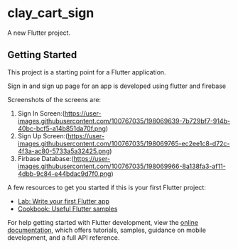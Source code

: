 # clay_cart_sign

A new Flutter project.

## Getting Started

This project is a starting point for a Flutter application.

Sign in and sign up page for an app is developed using flutter and firebase

Screenshots of the screens are:
1. Sign In Screen:(https://user-images.githubusercontent.com/100767035/198069639-7b729bf7-914b-40bc-bcf5-a14b851da70f.png)
2. Sign Up Screen:(https://user-images.githubusercontent.com/100767035/198069765-ec2ee1c8-d72c-4f3a-ac80-5733a5a32425.png)
3. Firbase Database:(https://user-images.githubusercontent.com/100767035/198069966-8a138fa3-af11-4dbb-9c84-e44bdac9d7f0.png)

A few resources to get you started if this is your first Flutter project:

- [Lab: Write your first Flutter app](https://docs.flutter.dev/get-started/codelab)
- [Cookbook: Useful Flutter samples](https://docs.flutter.dev/cookbook)

For help getting started with Flutter development, view the
[online documentation](https://docs.flutter.dev/), which offers tutorials,
samples, guidance on mobile development, and a full API reference.
